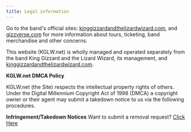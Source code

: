 ```yaml
---
title: Legal information
---
```


Go to the band's official sites: [kinggizzardandthelizardwizard.com], and [gizzverse.com] for more information about tours, ticketing, band merchandise and other concerns.

This website (KGLW.net) is wholly managed and operated separately from the band King Gizzard and the Lizard Wizard, its management, and [kinggizzardandthelizardwizard.com].

[kinggizzardandthelizardwizard.com]: https://kinggizzardandthelizardwizard.com
[gizzverse.com]: https://gizzverse.com


**KGLW.net DMCA Policy**

KGLW.net (the Site) respects the intellectual property rights of others.  
Under the Digital Millennium Copyright Act of 1998 (DMCA) a copyright owner or their agent may submit a takedown notice to us via the following procedures.  

**Infringement/Takedown Notices**
Want to submit a removal request?
[Click Here](/dmca)
